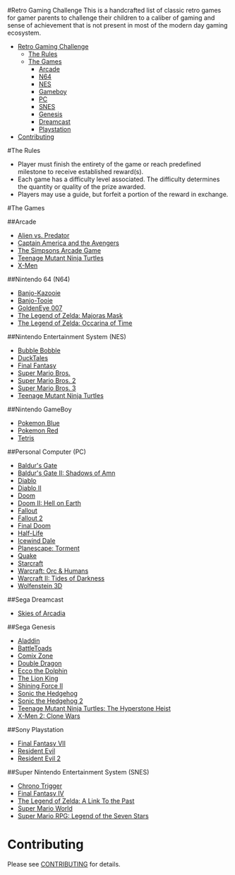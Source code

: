 #Retro Gaming Challenge
This is a handcrafted list of classic retro games for gamer parents to challenge their children to a caliber of gaming and sense of achievement that is not present in most of the modern day gaming ecosystem.

* [Retro Gaming Challenge](#challenge)
  * [The Rules](#rules)
  * [The Games](#games)
	  * [Arcade](#arcade)
	  * [N64](#nintendo-64-n64)
	  * [NES](#nintendo-entertainment-system-nes)
	  * [Gameboy](#nintendo-gameboy)
	  * [PC](#personal-computer-pc)
	  * [SNES](#super-nintendo-entertainment-system-snes)
	  * [Genesis](#sega-genesis)
	  * [Dreamcast](#sega-dreamcast)
	  * [Playstation](#sony-playstation)
* [Contributing](#contributing)

#The Rules
* Player must finish the entirety of the game or reach predefined milestone to receive established reward(s).
* Each game has a difficulty level associated.  The difficulty determines the quantity or quality of the prize awarded.
* Players may use a guide, but forfeit a portion of the reward in exchange.

#The Games

##Arcade
* [Alien vs. Predator](https://en.wikipedia.org/wiki/Alien_vs._Predator_%28arcade_game%29)
* [Captain America and the Avengers](https://en.wikipedia.org/wiki/Captain_America_and_The_Avengers)
* [The Simpsons Arcade Game](https://en.wikipedia.org/wiki/The_Simpsons_Arcade_Game)
* [Teenage Mutant Ninja Turtles](http://en.wikipedia.org/wiki/Teenage_Mutant_Ninja_Turtles_(arcade_game))
* [X-Men](https://en.wikipedia.org/wiki/X-Men_%281992_video_game%29)

##Nintendo 64 (N64)
* [Banjo-Kazooie](http://en.wikipedia.org/wiki/Banjo-Kazooie)
* [Banjo-Tooie](http://en.wikipedia.org/wiki/Banjo-Tooie)
* [GoldenEye 007](http://en.wikipedia.org/wiki/GoldenEye_007_(1997_video_game))
* [The Legend of Zelda: Majoras Mask](http://en.wikipedia.org/wiki/The_Legend_of_Zelda:_Majora's_Mask)
* [The Legend of Zelda: Occarina of Time](http://en.wikipedia.org/wiki/The_Legend_of_Zelda:_Ocarina_of_Time)

##Nintendo Entertainment System (NES)
* [Bubble Bobble](http://en.wikipedia.org/wiki/Bubble_Bobble)
* [DuckTales](http://en.wikipedia.org/wiki/DuckTales_(video_game))
* [Final Fantasy](http://en.wikipedia.org/wiki/Final_Fantasy_(video_game))
* [Super Mario Bros.](http://en.wikipedia.org/wiki/Super_Mario_Bros.)
* [Super Mario Bros. 2](http://en.wikipedia.org/wiki/Super_Mario_Bros._2)
* [Super Mario Bros. 3](http://en.wikipedia.org/wiki/Super_Mario_Bros._3)
* [Teenage Mutant Ninja Turtles](http://en.wikipedia.org/wiki/Teenage_Mutant_Ninja_Turtles_(NES_game))
			
##Nintendo GameBoy	
* [Pokemon Blue](http://en.wikipedia.org/wiki/Pok%C3%A9mon_Red_and_Blue)
* [Pokemon Red](http://en.wikipedia.org/wiki/Pok%C3%A9mon_Red_and_Blue)
* [Tetris](http://en.wikipedia.org/wiki/Tetris)

##Personal Computer (PC)
* [Baldur's Gate](http://en.wikipedia.org/wiki/Baldur's_Gate)
* [Baldur's Gate II: Shadows of Amn](http://en.wikipedia.org/wiki/Baldur%27s_Gate_II:_Shadows_of_Amn)
* [Diablo](http://en.wikipedia.org/wiki/Diablo_(video_game))
* [Diablo II](http://en.wikipedia.org/wiki/Diablo_II)
* [Doom](http://en.wikipedia.org/wiki/Doom_(1993_video_game))
* [Doom II: Hell on Earth](http://en.wikipedia.org/wiki/Doom_II:_Hell_on_Earth)
* [Fallout](http://en.wikipedia.org/wiki/Fallout_(video_game))
* [Fallout 2](http://en.wikipedia.org/wiki/Fallout_2)
* [Final Doom](http://en.wikipedia.org/wiki/Final_Doom)
* [Half-Life](http://en.wikipedia.org/wiki/Half-Life_(video_game))
* [Icewind Dale](http://en.wikipedia.org/wiki/Icewind_Dale)
* [Planescape: Torment](http://en.wikipedia.org/wiki/Planescape:_Torment)
* [Quake](http://en.wikipedia.org/wiki/Quake_(video_game))
* [Starcraft](http://en.wikipedia.org/wiki/StarCraft)
* [Warcraft: Orc & Humans](http://en.wikipedia.org/wiki/Warcraft:_Orcs_%26_Humans)
* [Warcraft II: Tides of Darkness](http://en.wikipedia.org/wiki/Warcraft_II:_Tides_of_Darkness)
* [Wolfenstein 3D](http://en.wikipedia.org/wiki/Wolfenstein_3D)			

##Sega Dreamcast
* [Skies of Arcadia](http://en.wikipedia.org/wiki/Skies_of_Arcadia)

##Sega Genesis		
* [Aladdin](http://en.wikipedia.org/wiki/Disney%27s_Aladdin_(Virgin_Games))
* [BattleToads](http://en.wikipedia.org/wiki/Battletoads_(video_game))
* [Comix Zone](http://en.wikipedia.org/wiki/Comix_Zone)
* [Double Dragon](http://en.wikipedia.org/wiki/Double_Dragon)
* [Ecco the Dolphin](http://en.wikipedia.org/wiki/Ecco_the_Dolphin)
* [The Lion King](http://en.wikipedia.org/wiki/The_Lion_King_(video_game))
* [Shining Force II](http://en.wikipedia.org/wiki/Shining_Force_II)
* [Sonic the Hedgehog](http://en.wikipedia.org/wiki/Sonic_the_Hedgehog_(1991_video_game))
* [Sonic the Hedgehog 2](http://en.wikipedia.org/wiki/Sonic_the_Hedgehog_2)
* [Teenage Mutant Ninja Turtles: The Hyperstone Heist](http://en.wikipedia.org/wiki/Teenage_Mutant_Ninja_Turtles:_The_Hyperstone_Heist)
* [X-Men 2: Clone Wars](http://en.wikipedia.org/wiki/X-Men_2:_Clone_Wars)

##Sony Playstation
* [Final Fantasy VII](http://en.wikipedia.org/wiki/Final_Fantasy_VII)
* [Resident Evil](http://en.wikipedia.org/wiki/Resident_Evil_(1996_video_game))
* [Resident Evil 2](http://en.wikipedia.org/wiki/Resident_Evil_2)

##Super Nintendo Entertainment System (SNES)
* [Chrono Trigger](http://en.wikipedia.org/wiki/Chrono_Trigger)
* [Final Fantasy IV](http://en.wikipedia.org/wiki/Final_Fantasy_IV)	
* [The Legend of Zelda: A Link To the Past](http://en.wikipedia.org/wiki/The_Legend_of_Zelda:_A_Link_to_the_Past)
* [Super Mario World](http://en.wikipedia.org/wiki/Super_Mario_World)
* [Super Mario RPG: Legend of the Seven Stars](http://en.wikipedia.org/wiki/Super_Mario_RPG)

# Contributing
Please see [CONTRIBUTING](https://github.com/aaronrl/RetroVideoGameChallenge/blob/master/CONTRIBUTING.md) for details.
